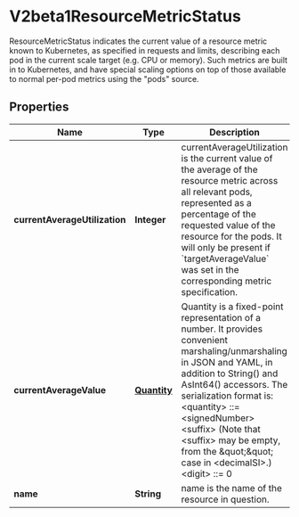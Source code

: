 

# V2beta1ResourceMetricStatus

ResourceMetricStatus indicates the current value of a resource metric known to Kubernetes, as specified in requests and limits, describing each pod in the current scale target (e.g. CPU or memory).  Such metrics are built in to Kubernetes, and have special scaling options on top of those available to normal per-pod metrics using the \"pods\" source.
## Properties

Name | Type | Description | Notes
------------ | ------------- | ------------- | -------------
**currentAverageUtilization** | **Integer** | currentAverageUtilization is the current value of the average of the resource metric across all relevant pods, represented as a percentage of the requested value of the resource for the pods.  It will only be present if &#x60;targetAverageValue&#x60; was set in the corresponding metric specification. |  [optional]
**currentAverageValue** | [**Quantity**](Quantity.md) | Quantity is a fixed-point representation of a number. It provides convenient marshaling/unmarshaling in JSON and YAML, in addition to String() and AsInt64() accessors.  The serialization format is:  &lt;quantity&gt;        ::&#x3D; &lt;signedNumber&gt;&lt;suffix&gt;   (Note that &lt;suffix&gt; may be empty, from the \&quot;\&quot; case in &lt;decimalSI&gt;.) &lt;digit&gt;           ::&#x3D; 0 | 1 | ... | 9 &lt;digits&gt;          ::&#x3D; &lt;digit&gt; | &lt;digit&gt;&lt;digits&gt; &lt;number&gt;          ::&#x3D; &lt;digits&gt; | &lt;digits&gt;.&lt;digits&gt; | &lt;digits&gt;. | .&lt;digits&gt; &lt;sign&gt;            ::&#x3D; \&quot;+\&quot; | \&quot;-\&quot; &lt;signedNumber&gt;    ::&#x3D; &lt;number&gt; | &lt;sign&gt;&lt;number&gt; &lt;suffix&gt;          ::&#x3D; &lt;binarySI&gt; | &lt;decimalExponent&gt; | &lt;decimalSI&gt; &lt;binarySI&gt;        ::&#x3D; Ki | Mi | Gi | Ti | Pi | Ei   (International System of units; See: http://physics.nist.gov/cuu/Units/binary.html) &lt;decimalSI&gt;       ::&#x3D; m | \&quot;\&quot; | k | M | G | T | P | E   (Note that 1024 &#x3D; 1Ki but 1000 &#x3D; 1k; I didn&#39;t choose the capitalization.) &lt;decimalExponent&gt; ::&#x3D; \&quot;e\&quot; &lt;signedNumber&gt; | \&quot;E\&quot; &lt;signedNumber&gt;  No matter which of the three exponent forms is used, no quantity may represent a number greater than 2^63-1 in magnitude, nor may it have more than 3 decimal places. Numbers larger or more precise will be capped or rounded up. (E.g.: 0.1m will rounded up to 1m.) This may be extended in the future if we require larger or smaller quantities.  When a Quantity is parsed from a string, it will remember the type of suffix it had, and will use the same type again when it is serialized.  Before serializing, Quantity will be put in \&quot;canonical form\&quot;. This means that Exponent/suffix will be adjusted up or down (with a corresponding increase or decrease in Mantissa) such that:   a. No precision is lost   b. No fractional digits will be emitted   c. The exponent (or suffix) is as large as possible. The sign will be omitted unless the number is negative.  Examples:   1.5 will be serialized as \&quot;1500m\&quot;   1.5Gi will be serialized as \&quot;1536Mi\&quot;  Note that the quantity will NEVER be internally represented by a floating point number. That is the whole point of this exercise.  Non-canonical values will still parse as long as they are well formed, but will be re-emitted in their canonical form. (So always use canonical form, or don&#39;t diff.)  This format is intended to make it difficult to use these numbers without writing some sort of special handling code in the hopes that that will cause implementors to also use a fixed point implementation. | 
**name** | **String** | name is the name of the resource in question. | 



